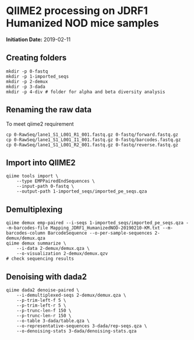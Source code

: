 # QIIME2 processing on JDRF1 Humanized NOD mice samples
**Initiation Date:** 2019-02-11

## Creating folders
```
mkdir -p 0-fastq
mkdir -p 1-imported_seqs
mkdir -p 2-demux
mkdir -p 3-dada
mkdir -p 4-div # folder for alpha and beta diversity analysis
```

## Renaming the raw data
To meet qiime2 requirement
```
cp 0-RawSeq/lane1_S1_L001_R1_001.fastq.gz 0-fastq/forward.fastq.gz
cp 0-RawSeq/lane1_S1_L001_I1_001.fastq.gz 0-fastq/barcodes.fastq.gz
cp 0-RawSeq/lane1_S1_L001_R2_001.fastq.gz 0-fastq/reverse.fastq.gz
```

## Import into QIIME2
```
qiime tools import \
    --type EMPPairedEndSequences \
    --input-path 0-fastq \
    --output-path 1-imported_seqs/imported_pe_seqs.qza
```

## Demultiplexing
```
qiime demux emp-paired --i-seqs 1-imported_seqs/imported_pe_seqs.qza --m-barcodes-file Mapping_JDRF1_HumanizedNOD-20190210-KM.txt --m-barcodes-column BarcodeSequence --o-per-sample-sequences 2-demux/demux.qza
qiime demux summarize \
    --i-data 2-demux/demux.qza \
    --o-visualization 2-demux/demux.qzv
# check sequencing results
```

## Denoising with dada2
```
qiime dada2 denoise-paired \
    --i-demultiplexed-seqs 2-demux/demux.qza \
    --p-trim-left-f 5 \
    --p-trim-left-r 5 \
    --p-trunc-len-f 150 \
    --p-trunc-len-r 150 \
    --o-table 3-dada/table.qza \
    --o-representative-sequences 3-dada/rep-seqs.qza \
    --o-denoising-stats 3-dada/denoising-stats.qza
```
